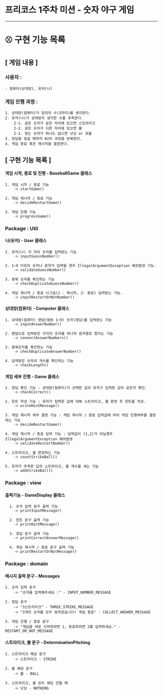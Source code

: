 # 프리코스 1주차 미션 - 숫자 야구 게임

---

# ⚾ 구현 기능 목록

## [ 게임 내용 ]

### 사용자 :

    - 컴퓨터(상대방), 유저(나)

### 게임 진행 과정 :

    1. 상대방(컴퓨터)가 임의의 수(3자리)를 생각한다.
    2. 유저(나)가 상대방이 생각한 수를 추측한다.
        2-1. 같은 숫자가 같은 자리에 있으면 스트라이크
        2-2. 같은 숫자가 다른 자리에 있으면 볼
        2-3. 맞는 숫자가 하나도 없으면 낫싱 or 포볼
    3. 정답을 맞출 때까지 #2의 과정을 반복한다.
    4. 게임 종료 혹은 재시작을 결정한다.

## [ 구현 기능 목록 ]

#### 게임 시작, 종료 및 진행 - BaseballGame 클래스

    1. 게임 시작 / 종료 기능
        -> startGame()

    2. 게임 재시작 / 종료 기능 
        -> decideRestartGame()

    3. 게임 진행 기능
        -> progressGame()

### Package : Util

#### 나(유저) - User 클래스

    1. 유저(나) 각 자리 숫자를 입력받는 기능 
        -> inputGuessNumber()

    2. 1~9 이외의 숫자나 문자가 입력될 경우 IllegalArgumentException 예외발생 기능.
        -> validateGuessNumber()

    3. 중복 숫자를 확인하는 기능 
        -> checkDuplicateGuessNumber()

    4. 게임 재시작 / 종료 시그널(1 - 재시작, 2- 종료) 입력받는 기능.
        -> inputRestartOrNotNumber()

#### 상대방(컴퓨터) - Computer 클래스

    1. 상대방(컴퓨터) 랜덤(범위 1~9) 숫자(정답)를 입력받는 기능
        -> inputAnswerNumber()
        
    2. 랜덤으로 입력받은 각각의 숫자를 하나의 문자열로 합치는 기능
        -> connectAnswerNumbers()

    3. 중복숫자를 확인하는 기능
        -> checkDuplicateAnswerNumber()

    4. 입력받은 숫자의 개수를 확인하는 기능
        -> checkLength()

#### 게임 세부 진행 - Game 클래스

    1. 정답 확인 기능 : 상대방(컴퓨터)가 선택한 값과 유저가 입력한 값이 같은지 확인.
        -> checkCorrect() 

    2. 힌트 작성 기능 : 유저가 입력한 값에 대해 스트라이크, 볼 판정 후 힌트를 작성.
        -> writeHintMessage()

    3. 게임 재시작 여부 결정 기능 : 게임 재시작 / 종료 입력값에 따라 게임 진행여부를 결정하는 기능 
        -> decideRestartGame()

    4. 게임 재시작 / 종료 입력 기능 : 입력값이 (1,2)가 아닐경우 IllegalArgumentException 예외발생
        -> validateRestartNumber() 

    4. 스트라이크, 볼 판정하는 기능
        -> countStrikeBall()

    5. 유저가 추측한 답의 스트라이크, 볼 개수를 세는 기능
        -> addStrikeBall()

### Package : view

#### 출력기능 - GameDisplay 클래스

      1. 숫자 입력 문구 출력 기능
        -> printInputMessage()

      2. 힌트 문구 출력 기능
        -> printHintMessage()

      3. 정답 문구 출력 기능
        -> printCorrectAnswerMessage()

      4. 게임 재시작 / 종료 문구 출력 기능
        -> printRestartOrNotMessage()

### Package : domain

#### 메시지 출력 문구 - Messages

    1. 숫자 입력 문구
        -> "숫자를 입력해주세요 :" - INPUT_NUMBER_MESSAGE
    
    2. 정답 문구
        -> "3스트라이크" - THREE_STRIKE_MESSAGE
        -> "3개의 숫자를 모두 맞히셨습니다! 게임 종료" - COLLECT_ANSWER_MESSAGE

    3. 게임 진행 / 종료 문구
        -> "게임을 새로 시작하려면 1, 종료하려면 2를 입력하세요." - RESTART_OR_NOT_MESSAGE

#### 스트라이크, 볼 문구 - DeterminationPitching

    1. 스트라이크 해당 문구
        -> 스트라이크 - STRIKE

    2. 볼 해당 문구
        -> 볼 - BALL

    3. 스트라이크, 볼 모두 해당 안될 때
        -> 낫싱 - NOTHING
